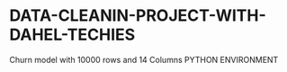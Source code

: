 # DATA-CLEANIN-PROJECT-WITH-DAHEL-TECHIES
Churn model with 10000 rows and 14 Columns
PYTHON ENVIRONMENT
